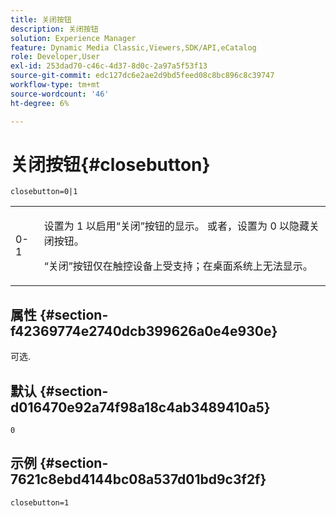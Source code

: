 ```yaml
---
title: 关闭按钮
description: 关闭按钮
solution: Experience Manager
feature: Dynamic Media Classic,Viewers,SDK/API,eCatalog
role: Developer,User
exl-id: 253dad70-c46c-4d37-8d0c-2a97a5f53f13
source-git-commit: edc127dc6e2ae2d9bd5feed08c8bc896c8c39747
workflow-type: tm+mt
source-wordcount: '46'
ht-degree: 6%

---
```


# 关闭按钮{#closebutton}

`closebutton=0|1`

<table id="table_9B98C97485DD4DEB8A6ECBCE8DF6B886"> 
 <tbody> 
  <tr> 
   <td colname="col1"> <p> <span class="codeph"> 0-1 </span> </p> </td> 
   <td colname="col2"> <p>设置为<span class="codeph"> 1 </span>以启用“关闭”按钮的显示。 或者，设置为<span class="codeph"> 0 </span>以隐藏关闭按钮。 </p> <p>“关闭”按钮仅在触控设备上受支持；在桌面系统上无法显示。 </p> </td> 
  </tr> 
 </tbody> 
</table>

## 属性 {#section-f42369774e2740dcb399626a0e4e930e}

可选.

## 默认 {#section-d016470e92a74f98a18c4ab3489410a5}

`0`

## 示例 {#section-7621c8ebd4144bc08a537d01bd9c3f2f}

```
closebutton=1
```
